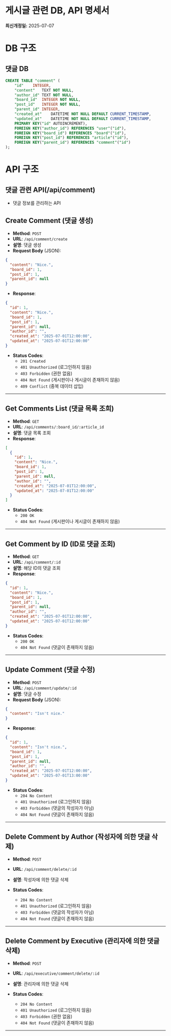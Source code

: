 # 게시글 관련 DB, API 명세서
**최신개정일:** 2025-07-07

# DB 구조

## 댓글 DB
```sql
CREATE TABLE "comment" (
	"id"	INTEGER,
	"content"	TEXT NOT NULL,
	"author_id"	TEXT NOT NULL,
	"board_id"	INTEGER NOT NULL,
	"post_id"	INTEGER NOT NULL,
	"parent_id"	INTEGER,
	"created_at"	DATETIME NOT NULL DEFAULT CURRENT_TIMESTAMP,
	"updated_at"	DATETIME NOT NULL DEFAULT CURRENT_TIMESTAMP,
	PRIMARY KEY("id" AUTOINCREMENT),
	FOREIGN KEY("author_id") REFERENCES "user"("id"),
	FOREIGN KEY("board_id") REFERENCES "board"("id"),
	FOREIGN KEY("post_id") REFERENCES "article"("id"),
	FOREIGN KEY("parent_id") REFERENCES "comment"("id")
);
```

# API 구조

## 댓글 관련 API(/api/comment)

- 댓글 정보를 관리하는 API

## Create Comment (댓글 생성)

- **Method**: `POST`
- **URL**: `/api/comment/create`
- **설명**: 댓글 생성
- **Request Body** (JSON):
```json
{
  "content": "Nice.",
  "board_id": 1,
  "post_id": 1,
  "parent_id": null
}
```
- **Response**:
```json
{
  "id": 1,
  "content": "Nice.",
  "board_id": 1,
  "post_id": 1,
  "parent_id": null,
  "author_id": "",
  "created_at": "2025-07-01T12:00:00",
  "updated_at": "2025-07-01T12:00:00"
}
```
- **Status Codes**:
  - `201 Created`
  - `401 Unauthorized` (로그인하지 않음)
  - `403 Forbidden` (권한 없음)
  - `404 Not Found` (게시판이나 게시글이 존재하지 않음)
  - `409 Conflict` (중복 데이터 삽입)
  
---

## Get Comments List (댓글 목록 조희)

- **Method**: `GET`
- **URL**: `/api/comments/:board_id/:article_id`
- **설명**: 댓글 목록 조회
- **Response**:
```json
[
  {
    "id": 1,
    "content": "Nice.",
    "board_id": 1,
    "post_id": 1,
    "parent_id": null,
    "author_id": "",
    "created_at": "2025-07-01T12:00:00",
    "updated_at": "2025-07-01T12:00:00"
  }
]
```
- **Status Codes**:
  - `200 OK`
  - `404 Not Found` (게시판이나 게시글이 존재하지 않음)

---

## Get Comment by ID (ID로 댓글 조회)

- **Method**: `GET`
- **URL**: `/api/comment/:id`
- **설명**: 해당 ID의 댓글 조회
- **Response**:
```json
{
  "id": 1,
  "content": "Nice.",
  "board_id": 1,
  "post_id": 1,
  "parent_id": null,
  "author_id": "",
  "created_at": "2025-07-01T12:00:00",
  "updated_at": "2025-07-01T12:00:00"
}
```
- **Status Codes**:
  - `200 OK`
  - `404 Not Found` (댓글이 존재하지 않음)

---

## Update Comment (댓글 수정)

- **Method**: `POST`
- **URL**: `/api/comment/update/:id`
- **설명**: 댓글 수정
- **Request Body** (JSON):
```json
{
  "content": "Isn't nice."
}
```
- **Response**:
```json
{
  "id": 1,
  "content": "Isn't nice.",
  "board_id": 1,
  "post_id": 1,
  "parent_id": null,
  "author_id": "",
  "created_at": "2025-07-01T12:00:00",
  "updated_at": "2025-07-01T13:00:00"
}
```
- **Status Codes**:
  - `204 No Content`
  - `401 Unauthorized` (로그인하지 않음)
  - `403 Forbidden` (댓글의 작성자가 아님)
  - `404 Not Found` (댓글이 존재하지 않음)
  
---

## Delete Comment by Author (작성자에 의한 댓글 삭제)

- **Method**: `POST`
- **URL**: `/api/comment/delete/:id`
- **설명**: 작성자에 의한 댓글 삭제

- **Status Codes**:
  - `204 No Content`
  - `401 Unauthorized` (로그인하지 않음)
  - `403 Forbidden` (댓글의 작성자가 아님)
  - `404 Not Found` (댓글이 존재하지 않음)

---

## Delete Comment by Executive (관리자에 의한 댓글 삭제)

- **Method**: `POST`
- **URL**: `/api/executive/comment/delete/:id`
- **설명**: 관리자에 의한 댓글 삭제

- **Status Codes**:
  - `204 No Content`
  - `401 Unauthorized` (로그인하지 않음)
  - `403 Forbidden` (권한 없음)
  - `404 Not Found` (댓글이 존재하지 않음)

---


